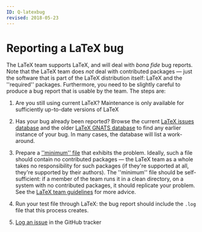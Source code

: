 ```yaml
---
ID: Q-latexbug
revised: 2018-05-23
---
```

# Reporting a LaTeX bug

The LaTeX team supports LaTeX, and will deal with
_bona fide_ bug reports.  Note that the LaTeX team does
_not_ deal with contributed packages&nbsp;&mdash; just the software that
is part of the LaTeX distribution itself: LaTeX and the
''required'' packages.
Furthermore, you need to be slightly
careful to produce a bug report that is usable by the team.  The steps
are:

1. Are you still using current LaTeX?  Maintenance is only
   available for sufficiently up-to-date versions of LaTeX

2. Has your bug already been reported?  Browse the current [LaTeX issues
   database](https://github.com/latex3/latex2e/issues) and the older
   [LaTeX GNATS
   database](https://www.latex-project.org/cgi-bin/ltxbugs2html?introduction=yes&state=open)
   to find any earlier instance of your bug.  In many cases, the database
   will list a work-around.

3. Prepare a [''minimum'' file](FAQ-minxampl.md) that exhibits the problem.
   Ideally, such a file should contain no contributed packages&nbsp;&mdash; the
   LaTeX team as a whole takes no responsibility for such packages (if
   they're supported at all, they're supported by their authors).  The
   ''minimum'' file should be self-sufficient: if a member of the team
   runs it in a clean directory, on a system with no contributed
   packages, it should replicate your problem. See the [LaTeX team
   guidelines](https://www.latex-project.org/bugs/#how-do-i-report-a-bug)
   for more advice.

4. Run your test file through LaTeX: the bug report should include the `.log`
   file that this process creates.

5. [Log an issue](https://github.com/latex3/latex2e/issues/new) in the GitHub
   tracker
